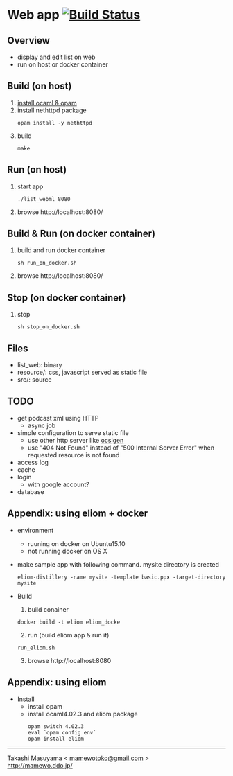 Web app [![Build Status](https://travis-ci.org/mamewotoko/list_webml.svg?branch=master)](https://travis-ci.org/mamewotoko/list_webml)
=======
Overview
--------
* display and edit list on web
* run on host or docker container

Build (on host)
---------------
1. [install ocaml & opam](https://ocaml.org/docs/install.html)
2. install nethttpd package
    ```
    opam install -y nethttpd
    ```
3. build
    ```
    make 
    ```

Run (on host)
------------
1. start app

    ```
    ./list_webml 8080
    ```
2. browse http://localhost:8080/

Build & Run (on docker container)
--------------------------------
1. build and run docker container

    ```
    sh run_on_docker.sh
    ```
2. browse http://localhost:8080/

Stop (on docker container)
--------------------------
1. stop 

    ```
    sh stop_on_docker.sh
    ```

Files
-----
* list_web: binary
* resource/: css, javascript served as static file
* src/: source

TODO
----
* get podcast xml using HTTP
  * async job
* simple configuration to serve static file
  * use other http server like [ocsigen](http://ocsigen.org/)
  * use "404 Not Found" instead of "500 Internal Server Error"
    when requested resource is not found
* access log
* cache 
* login
  * with google account?
* database

Appendix: using eliom + docker
-------------------------------
* environment
  * ruuning on docker on Ubuntu15.10
  * not running docker on OS X
* make sample app with following command. mysite directory is created

  ```
  eliom-distillery -name mysite -template basic.ppx -target-directory mysite
  ```
* Build
  1. build conainer

    ```
    docker build -t eliom eliom_docke
    ```
  2. run (build eliom app & run it)

    ```
    run_eliom.sh
    ```
  3. browse http://localhost:8080

Appendix: using eliom
---------------------
* Install
  * install opam
  * install ocaml4.02.3 and eliom package
    ```
    opam switch 4.02.3
    eval `opam config env`
    opam install eliom
    ```

----
Takashi Masuyama < mamewotoko@gmail.com >  
http://mamewo.ddo.jp/
